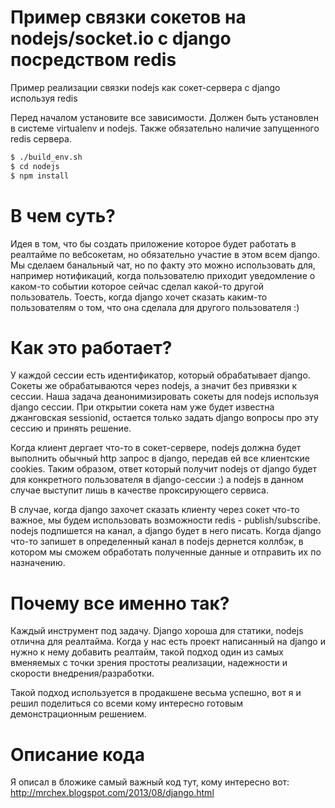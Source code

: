 Пример связки сокетов на nodejs/socket.io с django посредством redis
===============================

Пример реализации связки nodejs как сокет-сервера с django используя redis


Перед началом установите все зависимости. Должен быть установлен в системе virtualenv и nodejs. Также обязательно наличие запущенного redis сервера.
```sh
$ ./build_env.sh
$ cd nodejs
$ npm install
```

В чем суть?
===============================
Идея в том, что бы создать приложение которое будет работать в реалтайме по вебсокетам, но обязательно участие в этом всем django. Мы сделаем банальный чат, но по факту это можно использовать для, например нотификаций, когда пользователю приходит уведомление о каком-то событии которое сейчас сделал какой-то другой пользователь. Тоесть, когда django хочет сказать каким-то пользователям о том, что она сделала для другого пользователя :)


Как это работает?
===============================
У каждой сессии есть идентификатор, который обрабатывает django. Сокеты же обрабатываются через nodejs, а значит без привязки к сессии. Наша задача деанонимизировать сокеты для nodejs используя django сессии. При открытии сокета нам уже будет известна джанговская sessionid, остается только задать django вопросы про эту сессию и принять решение.

Когда клиент дергает что-то в сокет-сервере, nodejs должна будет выполнить обычный http запрос в django, передав ей все клиентские cookies. Таким образом, ответ который получит nodejs от django будет для конкретного пользователя в django-сессии :) а nodejs в данном случае выступит лишь в качестве проксирующего сервиса.

В случае, когда django захочет сказать клиенту через сокет что-то важное, мы будем использовать возможности redis - publish/subscribe. nodejs подпишется на канал, а django будет в него писать. Когда django что-то запишет в определенный канал в nodejs дернется коллбэк, в котором мы сможем обработать полученные данные и отправить их по назначению.


Почему все именно так?
===============================
Каждый инструмент под задачу. Django хороша для статики, nodejs отлична для реалтайма. Когда у нас есть проект написанный на django и нужно к нему добавить реалтайм, такой подход один из самых вменяемых с точки зрения простоты реализации, надежности и скорости внедрения/разработки.

Такой подход используется в продакшене весьма успешно, вот я и решил поделиться со всеми кому интересно готовым демонстрационным решением.

Описание кода
===============================
Я описал в бложике самый важный код тут, кому интересно вот: http://mrchex.blogspot.com/2013/08/django.html
